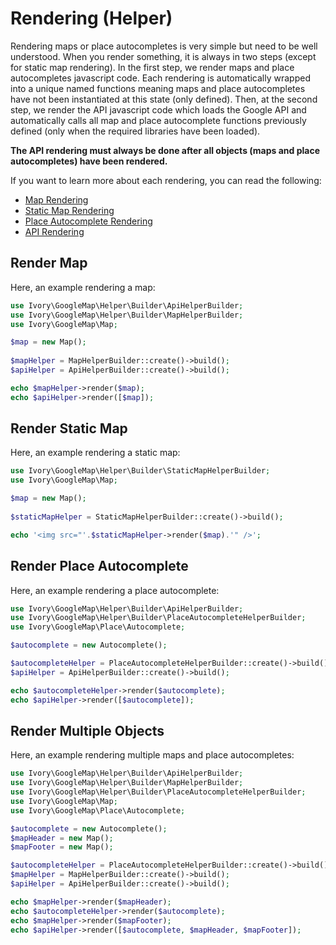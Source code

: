 # Rendering (Helper)

Rendering maps or place autocompletes is very simple but need to be well understood. When you render something, it is 
always in two steps (except for static map rendering). In the first step, we render maps and place autocompletes 
javascript code. Each rendering is automatically wrapped into a unique named functions meaning maps and place 
autocompletes have not been instantiated at this state (only defined). Then, at the second step, we render the API 
javascript code which loads the Google API and automatically calls all map and place autocomplete functions previously 
defined (only when the required libraries have been loaded).
 
**The API rendering must always be done after all objects (maps and place autocompletes) have been rendered.** 

If you want to learn more about each rendering, you can read the following:

 - [Map Rendering](/doc/helper/map.md)
 - [Static Map Rendering](/doc/helper/static_map.md)
 - [Place Autocomplete Rendering](/doc/helper/place_autocomplete.md)
 - [API Rendering](/doc/helper/api.md)

## Render Map

Here, an example rendering a map:

``` php
use Ivory\GoogleMap\Helper\Builder\ApiHelperBuilder;
use Ivory\GoogleMap\Helper\Builder\MapHelperBuilder;
use Ivory\GoogleMap\Map;

$map = new Map();
 
$mapHelper = MapHelperBuilder::create()->build();
$apiHelper = ApiHelperBuilder::create()->build();

echo $mapHelper->render($map);
echo $apiHelper->render([$map]);
```

## Render Static Map

Here, an example rendering a static map:

``` php
use Ivory\GoogleMap\Helper\Builder\StaticMapHelperBuilder;
use Ivory\GoogleMap\Map;

$map = new Map();
 
$staticMapHelper = StaticMapHelperBuilder::create()->build();

echo '<img src="'.$staticMapHelper->render($map).'" />';
```

## Render Place Autocomplete

Here, an example rendering a place autocomplete:

``` php
use Ivory\GoogleMap\Helper\Builder\ApiHelperBuilder;
use Ivory\GoogleMap\Helper\Builder\PlaceAutocompleteHelperBuilder;
use Ivory\GoogleMap\Place\Autocomplete;

$autocomplete = new Autocomplete();

$autocompleteHelper = PlaceAutocompleteHelperBuilder::create()->build();
$apiHelper = ApiHelperBuilder::create()->build();

echo $autocompleteHelper->render($autocomplete);
echo $apiHelper->render([$autocomplete]);
```

## Render Multiple Objects

Here, an example rendering multiple maps and place autocompletes:

``` php
use Ivory\GoogleMap\Helper\Builder\ApiHelperBuilder;
use Ivory\GoogleMap\Helper\Builder\MapHelperBuilder;
use Ivory\GoogleMap\Helper\Builder\PlaceAutocompleteHelperBuilder;
use Ivory\GoogleMap\Map;
use Ivory\GoogleMap\Place\Autocomplete;

$autocomplete = new Autocomplete();
$mapHeader = new Map();
$mapFooter = new Map();

$autocompleteHelper = PlaceAutocompleteHelperBuilder::create()->build(); 
$mapHelper = MapHelperBuilder::create()->build();
$apiHelper = ApiHelperBuilder::create()->build();

echo $mapHelper->render($mapHeader);
echo $autocompleteHelper->render($autocomplete);
echo $mapHelper->render($mapFooter);
echo $apiHelper->render([$autocomplete, $mapHeader, $mapFooter]);
```

